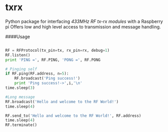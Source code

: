 # txrx
Python package for interfacing _433MHz RF tx-rx modules_ with a Raspberry pi
Offers low and high level access to transmission and message handling.

####Usage
```python

RF = RFProtocol(tx_pin=tx, rx_pin=rx, debug=1)
RF.listen()
print 'PING =', RF.PING, 'PONG =', RF.PONG

# Pinging self
if RF.ping(RF.address, n=5):  
	RF.broadcast('Ping success!')
	print 'Ping success!->',i,'\n'
time.sleep(3)

#Long message
RF.broadcast('Hello and welcome to the RF World!')
time.sleep(4)

RF.send_to('Hello and welcome to the RF World!', RF.address)
time.sleep(4)
RF.terminate()
